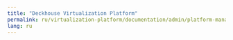 ```yaml
---
title: "Deckhouse Virtualization Platform"
permalink: ru/virtualization-platform/documentation/admin/platform-managment/traffic-management.html
lang: ru
---
```

